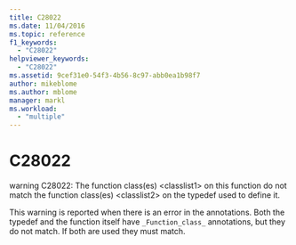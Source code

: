 ```yaml
---
title: C28022
ms.date: 11/04/2016
ms.topic: reference
f1_keywords:
  - "C28022"
helpviewer_keywords:
  - "C28022"
ms.assetid: 9cef31e0-54f3-4b56-8c97-abb0ea1b98f7
author: mikeblome
ms.author: mblome
manager: markl
ms.workload:
  - "multiple"
---
```

# C28022
warning C28022: The function class(es) \<classlist1> on this function do not match the function class(es) \<classlist2> on the typedef used to define it.

 This warning is reported when there is an error in the annotations. Both the typedef and the function itself have `_Function_class_` annotations, but they do not match. If both are used they must match.